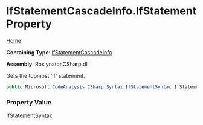 # IfStatementCascadeInfo\.IfStatement Property

[Home](../../../../README.md)

**Containing Type**: [IfStatementCascadeInfo](../README.md)

**Assembly**: Roslynator\.CSharp\.dll

  
Gets the topmost 'if' statement\.

```csharp
public Microsoft.CodeAnalysis.CSharp.Syntax.IfStatementSyntax IfStatement { get; }
```

### Property Value

[IfStatementSyntax](https://docs.microsoft.com/en-us/dotnet/api/microsoft.codeanalysis.csharp.syntax.ifstatementsyntax)

